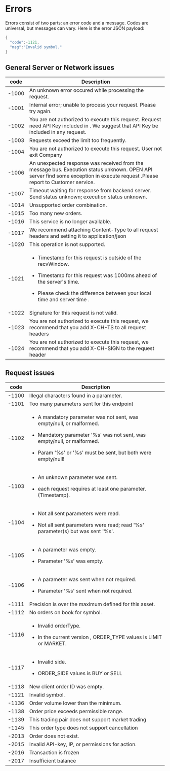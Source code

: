 # Errors

Errors consist of two parts: an error code and a message. Codes are universal, but messages can vary. Here is the error JSON payload:

```java
{
  "code":-1121,
  "msg":"Invalid symbol."
}
```

## General Server or Network issues

| code  | Description                                                                                                                                                                                                                                          |
| ----- | ---------------------------------------------------------------------------------------------------------------------------------------------------------------------------------------------------------------------------------------------------- |
| -1000 | An unknown error occured while processing the request.                                                                                                                                                                                               |
| -1001 | Internal error; unable to process your request. Please try again.                                                                                                                                                                                    |
| -1002 | You are not authorized to execute this request. Request need API Key included in . We suggest that API Key be included in any request.                                                                                                               |
| -1003 | Requests exceed the limit too frequently.                                                                                                                                                                                                            |
| -1004 | You are not authorized to execute this request. User not exit Company                                                                                                                                                                                |
| -1006 | An unexpected response was received from the message bus. Execution status unknown. OPEN API server find some exception in execute request .Please report to Customer service.                                                                       |
| -1007 | Timeout waiting for response from backend server. Send status unknown; execution status unknown.                                                                                                                                                     |
| -1014 | Unsupported order combination.                                                                                                                                                                                                                       |
| -1015 | Too many new orders.                                                                                                                                                                                                                                 |
| -1016 | This service is no longer available.                                                                                                                                                                                                                 |
| -1017 | We recommend attaching Content-Type to all request headers and setting it to application/json                                                                                                                                                        |
| -1020 | This operation is not supported.                                                                                                                                                                                                                     |
| -1021 | <ul><li>Timestamp for this request is outside of the recvWindow.</li></ul><ul><li>Timestamp for this request was 1000ms ahead of the server's time.</li></ul><ul><li>Please check the difference between your local time and server time .</li></ul> |
| -1022 | Signature for this request is not valid.                                                                                                                                                                                                             |
| -1023 | You are not authorized to execute this request, we recommend that you add X-CH-TS to all request headers                                                                                                                                             |
| -1024 | You are not authorized to execute this request, we recommend that you add X-CH-SIGN to the request header                                                                                                                                            |

## Request issues

| code  | Description                                                                                                                                                                                                                                           |
| ----- | ----------------------------------------------------------------------------------------------------------------------------------------------------------------------------------------------------------------------------------------------------- |
| -1100 | Illegal characters found in a parameter.                                                                                                                                                                                                              |
| -1101 | Too many parameters sent for this endpoint                                                                                                                                                                                                            |
| -1102 | <ul><li>A mandatory parameter was not sent, was empty/null, or malformed.</li></ul><ul><li>Mandatory parameter '%s' was not sent, was empty/null, or malformed.</li></ul><ul><li>Param '%s' or '%s' must be sent, but both were empty/null!</li></ul> |
| -1103 | <ul><li>An unknown parameter was sent.</li></ul><ul><li>each request requires at least one parameter. {Timestamp}.</li></ul>                                                                                                                          |
| -1104 | <ul><li>Not all sent parameters were read.</li></ul><ul><li>Not all sent parameters were read; read '%s' parameter(s) but was sent '%s'.</li></ul>                                                                                                    |
| -1105 | <ul><li>A parameter was empty.</li></ul><ul><li>Parameter '%s' was empty.</li></ul>                                                                                                                                                                   |
| -1106 | <ul><li>A parameter was sent when not required.</li></ul><ul><li>Parameter '%s' sent when not required.</li></ul>                                                                                                                                     |
| -1111 | Precision is over the maximum defined for this asset.                                                                                                                                                                                                 |
| -1112 | No orders on book for symbol.                                                                                                                                                                                                                         |
| -1116 | <ul><li>Invalid orderType.</li></ul><ul><li>In the current version , ORDER_TYPE values is LIMIT or MARKET.</li></ul>                                                                                                                                  |
| -1117 | <ul><li>Invalid side.</li></ul><ul><li>ORDER_SIDE values is BUY or SELL</li></ul>                                                                                                                                                                     |
| -1118 | New client order ID was empty.                                                                                                                                                                                                                        |
| -1121 | Invalid symbol.                                                                                                                                                                                                                                       |
| -1136 | Order volume lower than the minimum.                                                                                                                                                                                                                  |
| -1138 | Order price exceeds permissible range.                                                                                                                                                                                                                |
| -1139 | This trading pair does not support market trading                                                                                                                                                                                                     |
| -1145 | This order type does not support cancellation                                                                                                                                                                                                         |
| -2013 | Order does not exist.                                                                                                                                                                                                                                 |
| -2015 | Invalid API-key, IP, or permissions for action.                                                                                                                                                                                                       |
| -2016 | Transaction is frozen                                                                                                                                                                                                                                 |
| -2017 | Insufficient balance                                                                                                                                                                                                                                  |
